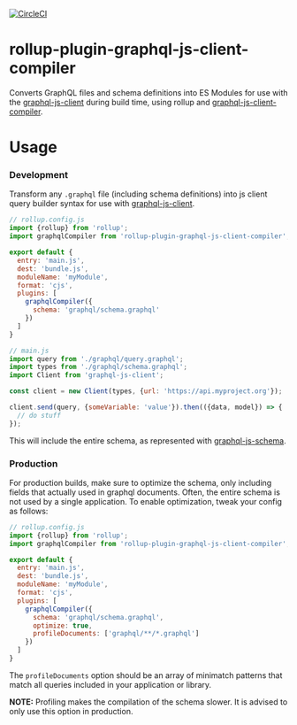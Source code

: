[![CircleCI](https://circleci.com/gh/Shopify/rollup-plugin-graphql-js-client-compiler.svg?style=svg)](https://circleci.com/gh/Shopify/rollup-plugin-graphql-js-client-compiler)

# rollup-plugin-graphql-js-client-compiler

Converts GraphQL files and schema definitions into ES Modules for use with the [graphql-js-client](https://github.com/Shopify/graphql-js-client) during build time, using rollup and [graphql-js-client-compiler](https://github.com/Shopify/graphql-js-client-compiler).

# Usage

### Development

Transform any `.graphql` file (including schema definitions) into js client query builder syntax for use with [graphql-js-client](https://github.com/Shopify/graphql-js-client).

```javascript
// rollup.config.js
import {rollup} from 'rollup';
import graphqlCompiler from 'rollup-plugin-graphql-js-client-compiler';

export default {
  entry: 'main.js',
  dest: 'bundle.js',
  moduleName: 'myModule',
  format: 'cjs',
  plugins: [
    graphqlCompiler({
      schema: 'graphql/schema.graphql'
    })
  ]
}

// main.js
import query from './graphql/query.graphql';
import types from './graphql/schema.graphql';
import Client from 'graphql-js-client';

const client = new Client(types, {url: 'https://api.myproject.org'});

client.send(query, {someVariable: 'value'}).then(({data, model}) => {
  // do stuff
});
```

This will include the entire schema, as represented with [graphql-js-schema](https://github.com/Shopify/graphql-js-schema).

### Production

For production builds, make sure to optimize the schema, only including fields that actually used in graphql documents. Often, the entire schema is not used by a single application. To enable optimization, tweak your config as follows:


```javascript
// rollup.config.js
import {rollup} from 'rollup';
import graphqlCompiler from 'rollup-plugin-graphql-js-client-compiler';

export default {
  entry: 'main.js',
  dest: 'bundle.js',
  moduleName: 'myModule',
  format: 'cjs',
  plugins: [
    graphqlCompiler({
      schema: 'graphql/schema.graphql',
      optimize: true,
      profileDocuments: ['graphql/**/*.graphql']
    })
  ]
}
```

The `profileDocuments` option should be an array of minimatch patterns that match all queries included in your application or library.

__NOTE:__ Profiling makes the compilation of the schema slower. It is advised to only use this option in production.
